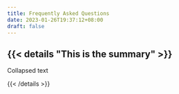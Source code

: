 ```yaml
---
title: Frequently Asked Questions
date: 2023-01-26T19:37:12+08:00
draft: false
---
```

## {{< details "This is the summary" >}}

Collapsed text

{{< /details >}}